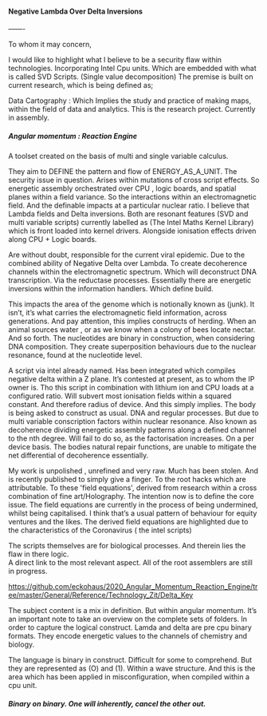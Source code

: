 #### Negative Lambda Over Delta  Inversions

——-


To whom it may concern, 

I would like to highlight what I believe to be a security flaw within technologies. Incorporating Intel Cpu units. Which are embedded with what is called SVD Scripts. (Single value decomposition)
The premise is built on current research, which is being defined as;

Data Cartography : Which Implies the study and practice of making maps, within the field of data and analytics.
This is the research project. Currently in assembly. 

##### Angular momentum : Reaction Engine
A toolset created on the basis of multi and single variable calculus. 

They aim to DEFINE the pattern and flow of ENERGY_AS_A_UNIT. 
The security issue in question. Arises within mutations of cross script effects. So energetic assembly orchestrated over CPU , logic boards, and spatial planes within a field variance. So the interactions within an electromagnetic field. And the definable impacts at a particular nuclear ratio. 
I believe that Lambda fields and Delta inversions. Both are resonant features (SVD and multi variable scripts) currently labelled as (The Intel Maths Kernel Library) which is front loaded into kernel drivers. Alongside ionisation effects driven along CPU + Logic boards.

Are without doubt, responsible for the current viral epidemic. 
Due to the combined ability of Negative Delta over Lambda. To create  decoherence channels within the electromagnetic spectrum. Which will deconstruct DNA transcription. Via the reductase processes. Essentially there are energetic inversions within the information handlers. Which define build. 

This impacts the area of the genome which is notionally known as (junk). It isn’t, it’s what carries the electromagnetic field information, across generations.
And pay attention, this implies constructs of herding. When an animal sources water , or as we know when a colony of bees locate nectar. And so forth.
The nucleotides are binary in construction, when considering DNA composition.  They create superposition behaviours due to the nuclear resonance, found at the nucleotide level. 

A script via intel already named. Has  been integrated which compiles negative delta within a Z plane. It’s contested at present, as to whom the IP owner is. Tho this script in combination with lithium ion and CPU loads at a configured ratio. Will subvert most ionisation fields within a squared constant. And therefore radius of device.
And this simply implies. The body is being asked to construct as usual. DNA and regular processes. But due to multi variable conscription factors within nuclear resonance.  Also known as decoherence dividing energetic assembly patterns along a defined channel to the nth degree. Will fail to do so, as the factorisation increases. On a per device basis. 
The bodies natural repair functions, are unable to mitigate the net differential of decoherence essentially. 

My work is unpolished , unrefined and very raw. Much has been stolen. And is recently published to simply give a finger. To the root hacks which are attributable. To these 'field equations',   derived from research within a cross combination of fine art/Holography. 
The intention now is to define the core issue. The field equations are currently in the process of being undermined, whilst being capitalised. I think that’s a usual pattern of behaviour for equity ventures and the likes. 
The derived field equations are highlighted due to the characteristics of the Coronavirus ( the intel scripts) 

The scripts themselves are for biological processes. And therein lies the flaw in there logic.  
A direct link to the most relevant aspect. All of the root assemblers are still in progress. 

https://github.com/eckohaus/2020_Angular_Momentum_Reaction_Engine/tree/master/General/Reference/Technology_Zit/Delta_Key

The subject content is a mix in definition. But within angular momentum. It’s an important note to take an overview on the complete sets of folders. In order to capture the logical construct. 
Lamda and delta are pre cpu binary formats. They encode energetic values to the channels of chemistry and biology. 

The language is binary in construct. Difficult for some to comprehend. But they are represented as (O) and (1). Within a wave structure. 
And this is the area which has been applied in misconfiguration, when compiled within a cpu unit. 

##### Binary on binary. One will inherently, cancel the other out.


